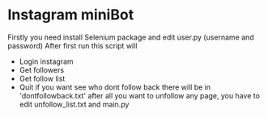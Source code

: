# Instagram miniBot
 
Firstly you need install Selenium package and edit user.py (username and password)
After first run this script will 
- Login instagram 
- Get followers
- Get follow list
- Quit
if you want see who dont follow back there will be in 'dontfollowback.txt'
after all you want to unfollow any page, you have to edit unfollow_list.txt and main.py
